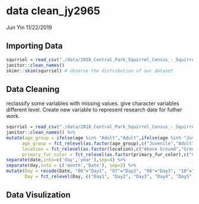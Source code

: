 data clean\_jy2965
================
Jun Yin
11/22/2019

## Importing Data

``` r
squrriel = read_csv("./data/2018_Central_Park_Squirrel_Census_-_Squirrel_Data.csv") %>% 
janitor::clean_names()  
skimr::skim(squrriel) # observe the distribution of our dataset
```

## Data Cleaning

reclassify some variables with missing values. give character variables
different level. Create new variable to represent research date for
futher
work.

``` r
squrriel = read_csv("./data/2018_Central_Park_Squirrel_Census_-_Squirrel_Data.csv") %>% 
janitor::clean_names() %>% 
mutate(age_group = ifelse(age %in% "Adult","Adult",ifelse(age %in% "Juvenile","Juvenile","Unknown")),
      age_group = fct_relevel(as.factor(age_group),c("Juvenile","Adult","Unknown")),
      location = fct_relevel(as.factor(location),c("Above Ground","Ground Plane")),
      primary_fur_color = fct_relevel(as.factor(primary_fur_color),c("Cinnamon","Gray","Black"))) %>% 
separate(date,into=c('day','year'),sep=4) %>% 
separate(day,into = c('month','Date'), sep=2) %>% 
mutate(Day = recode(Date, "06"="Day1", "07"="Day2", "08"="Day3", "10"="Day4", "12"="Day5", "13"="Day6", "14"="Day7", "17"="Day8", "18"="Day9", "19"="Day10", "20"="Day11"),
       Day = fct_relevel(Day, c("Day1", "Day2", "Day3", "Day4", "Day5", "Day6", "Day7", "Day8", "Day9", "Day10", "Day11")))
```

## Data Visulization
